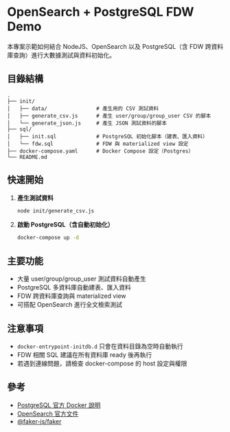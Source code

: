 # OpenSearch + PostgreSQL FDW Demo

本專案示範如何結合 NodeJS、OpenSearch 以及 PostgreSQL（含 FDW 跨資料庫查詢）進行大數據測試與資料初始化。

## 目錄結構

```
.
├── init/
│   ├── data/                # 產生用的 CSV 測試資料
│   ├── generate_csv.js      # 產生 user/group/group_user CSV 的腳本
│   └── generate_json.js     # 產生 JSON 測試資料的腳本
├── sql/
│   ├── init.sql             # PostgreSQL 初始化腳本（建表、匯入資料）
│   └── fdw.sql              # FDW 與 materialized view 設定
├── docker-compose.yaml      # Docker Compose 設定（Postgres）
└── README.md
```

## 快速開始

1. **產生測試資料**
   ```sh
   node init/generate_csv.js
   ```

2. **啟動 PostgreSQL（含自動初始化）**
   ```sh
   docker-compose up -d
   ```

## 主要功能

- 大量 user/group/group_user 測試資料自動產生
- PostgreSQL 多資料庫自動建表、匯入資料
- FDW 跨資料庫查詢與 materialized view
- 可搭配 OpenSearch 進行全文檢索測試

## 注意事項

- `docker-entrypoint-initdb.d` 只會在資料目錄為空時自動執行
- FDW 相關 SQL 建議在所有資料庫 ready 後再執行
- 若遇到連線問題，請檢查 docker-compose 的 host 設定與權限

## 參考

- [PostgreSQL 官方 Docker 說明](https://hub.docker.com/_/postgres)
- [OpenSearch 官方文件](https://opensearch.org/docs/)
- [@faker-js/faker](https://github.com/faker-js/faker)
